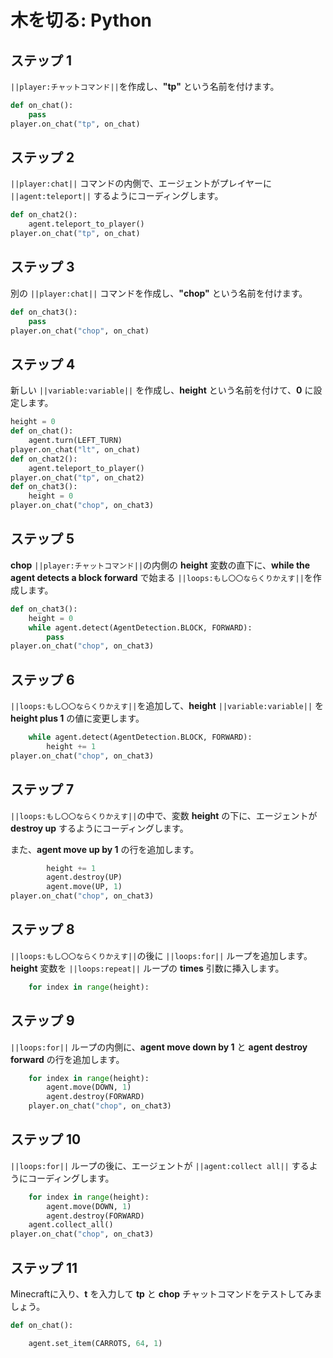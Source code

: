 # 木を切る: Python

## ステップ 1

``||player:チャットコマンド||``を作成し、**"tp"** という名前を付けます。

```python
def on_chat():
    pass
player.on_chat("tp", on_chat)
```

## ステップ 2

``||player:chat||`` コマンドの内側で、エージェントがプレイヤーに ``||agent:teleport||`` するようにコーディングします。

```python
def on_chat2():
    agent.teleport_to_player()
player.on_chat("tp", on_chat)
```

## ステップ 3

別の ``||player:chat||`` コマンドを作成し、**"chop"** という名前を付けます。

```python
def on_chat3():
    pass
player.on_chat("chop", on_chat)
```

## ステップ 4

新しい ``||variable:variable||`` を作成し、**height** という名前を付けて、**0** に設定します。

```python
height = 0
def on_chat():
    agent.turn(LEFT_TURN)
player.on_chat("lt", on_chat)
def on_chat2():
    agent.teleport_to_player()
player.on_chat("tp", on_chat2)
def on_chat3():
    height = 0
player.on_chat("chop", on_chat3)
```

## ステップ 5

**chop** ``||player:チャットコマンド||``の内側の **height** 変数の直下に、**while the agent detects a block forward** で始まる ``||loops:もし〇〇ならくりかえす||``を作成します。

```python
def on_chat3():
    height = 0
    while agent.detect(AgentDetection.BLOCK, FORWARD):
        pass
player.on_chat("chop", on_chat3)
```

## ステップ 6

``||loops:もし〇〇ならくりかえす||``を追加して、**height** ``||variable:variable||`` を **height plus 1** の値に変更します。

```python
    while agent.detect(AgentDetection.BLOCK, FORWARD):
        height += 1
player.on_chat("chop", on_chat3)
```

## ステップ 7

``||loops:もし〇〇ならくりかえす||``の中で、変数 **height** の下に、エージェントが **destroy up** するようにコーディングします。

また、**agent move up by 1** の行を追加します。

```python
        height += 1
        agent.destroy(UP)
        agent.move(UP, 1)
player.on_chat("chop", on_chat3)
```

## ステップ 8

``||loops:もし〇〇ならくりかえす||``の後に ``||loops:for||`` ループを追加します。**height** 変数を ``||loops:repeat||`` ループの **times** 引数に挿入します。

```python
    for index in range(height):
```

## ステップ 9

``||loops:for||`` ループの内側に、**agent move down by 1** と **agent destroy forward** の行を追加します。

```python
    for index in range(height):
        agent.move(DOWN, 1)
        agent.destroy(FORWARD)
    player.on_chat("chop", on_chat3)
```

## ステップ 10

``||loops:for||`` ループの後に、エージェントが ``||agent:collect all||`` するようにコーディングします。

```python
    for index in range(height):
        agent.move(DOWN, 1)
        agent.destroy(FORWARD)
    agent.collect_all()
player.on_chat("chop", on_chat3)
```

## ステップ 11

Minecraftに入り、**t** を入力して **tp** と **chop** チャットコマンドをテストしてみましょう。

```python
def on_chat(): 

    agent.set_item(CARROTS, 64, 1) 
```